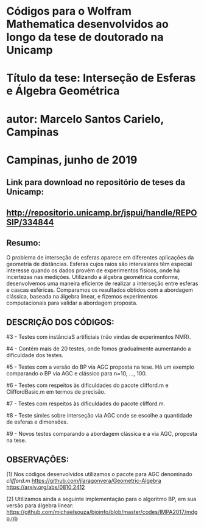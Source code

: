 # Códigos para o Wolfram Mathematica desenvolvidos ao longo da tese de doutorado na Unicamp

# Título da tese: Interseção de Esferas e Álgebra Geométrica
# autor: Marcelo Santos Carielo, Campinas
# Campinas, junho de 2019


## Link para download no repositório de teses da Unicamp:
## http://repositorio.unicamp.br/jspui/handle/REPOSIP/334844

## Resumo:

O problema de interseção de esferas aparece em diferentes aplicações da geometria de
distâncias. Esferas cujos raios são intervalares têm especial interesse quando os dados
provém de experimentos físicos, onde há incertezas nas medições. Utilizando a álgebra
geométrica conforme, desenvolvemos uma maneira eficiente de realizar a interseção entre
esferas e cascas esféricas. Comparamos os resultados obtidos com a abordagem clássica,
baseada na álgebra linear, e fizemos experimentos computacionais para validar a abordagem
proposta.

## DESCRIÇÃO DOS CÓDIGOS:

#3 - Testes com instânciaS artificiais (não vindas de experimentos NMR).

#4 - Contém mais de 20 testes, onde fomos gradualmente aumentando a dificuldade dos testes.

#5 - Testes com a versão do BP via AGC proposta na tese. Há um exemplo comparando o BP via AGC e clássico para n=10, ..., 100.

#6 - Testes com respeitos às dificuldades do pacote clifford.m e CliffordBasic.m em termos de precisão.

#7 - Testes com respeitos às dificuldades do pacote clifford.m.

#8 - Teste simles sobre interseção via AGC onde se escolhe a quantidade de esferas e dimensões.

#9 - Novos testes comparando a abordagem clássica e a via AGC, proposta na tese.



## OBSERVAÇÕES:

(1) Nos códigos desenvolvidos utilizamos o pacote para AGC denominado *clifford.m* 
https://github.com/jlaragonvera/Geometric-Algebra
https://arxiv.org/abs/0810.2412

(2) Utilizamos ainda a seguinte implementação para o algoritmo BP, em sua versão para álgebra linear:
https://github.com/michaelsouza/bioinfo/blob/master/codes/IMPA2017/mdgp.nb




